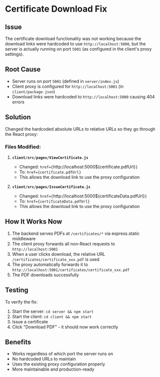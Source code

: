 # Certificate Download Fix

## Issue
The certificate download functionality was not working because the download links were hardcoded to use `http://localhost:5000`, but the server is actually running on port `5001` (as configured in the client's proxy settings).

## Root Cause
- Server runs on port `5001` (defined in `server/index.js`)
- Client proxy is configured for `http://localhost:5001` (in `client/package.json`)
- Download links were hardcoded to `http://localhost:5000` causing 404 errors

## Solution
Changed the hardcoded absolute URLs to relative URLs so they go through the React proxy:

### Files Modified:

1. **`client/src/pages/ViewCertificate.js`**
   - Changed: `href={`http://localhost:5000${certificate.pdfUrl}`}`
   - To: `href={certificate.pdfUrl}`
   - This allows the download link to use the proxy configuration

2. **`client/src/pages/IssueCertificate.js`**
   - Changed: `href={`http://localhost:5000${certificateData.pdfUrl}`}`
   - To: `href={certificateData.pdfUrl}`
   - This allows the download link to use the proxy configuration

## How It Works Now
1. The backend serves PDFs at `/certificates/*` via express.static middleware
2. The client proxy forwards all non-React requests to `http://localhost:5001`
3. When a user clicks download, the relative URL `/certificates/certificate_xxx.pdf` is used
4. The proxy automatically forwards it to `http://localhost:5001/certificates/certificate_xxx.pdf`
5. The PDF downloads successfully

## Testing
To verify the fix:
1. Start the server: `cd server && npm start`
2. Start the client: `cd client && npm start`
3. Issue a certificate
4. Click "Download PDF" - it should now work correctly

## Benefits
- Works regardless of which port the server runs on
- No hardcoded URLs to maintain
- Uses the existing proxy configuration properly
- More maintainable and production-ready
